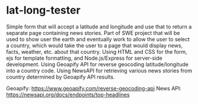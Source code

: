 # lat-long-tester
Simple form that will accept a latitude and longitude and use that to return a separate page containing news stories. Part of SWE project that will be used to show user the earth and eventually work to allow the user to select a country, which would take the user to a page that would display news, facts, weather, etc. about that country. Using HTML and CSS for the form, ejs for template formatting, and Node.js/Express for server-side development. Using Geoapify API for reverse geocoding latitude/longitude into a country code. Using NewsAPI for retrieving various news stories from country determined by Geoapify API results.

Geoapify: https://www.geoapify.com/reverse-geocoding-api
News API: https://newsapi.org/docs/endpoints/top-headlines

